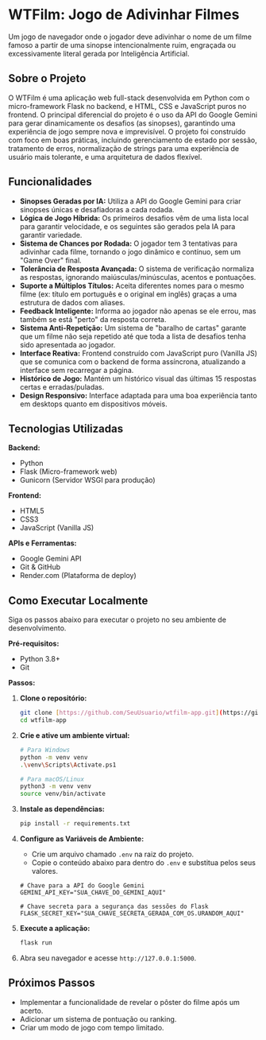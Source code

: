 # WTFilm: Jogo de Adivinhar Filmes

Um jogo de navegador onde o jogador deve adivinhar o nome de um filme famoso a partir de uma sinopse intencionalmente ruim, engraçada ou excessivamente literal gerada por Inteligência Artificial.

## Sobre o Projeto

O WTFilm é uma aplicação web full-stack desenvolvida em Python com o micro-framework Flask no backend, e HTML, CSS e JavaScript puros no frontend. O principal diferencial do projeto é o uso da API do Google Gemini para gerar dinamicamente os desafios (as sinopses), garantindo uma experiência de jogo sempre nova e imprevisível. O projeto foi construído com foco em boas práticas, incluindo gerenciamento de estado por sessão, tratamento de erros, normalização de strings para uma experiência de usuário mais tolerante, e uma arquitetura de dados flexível.

## Funcionalidades

* **Sinopses Geradas por IA:** Utiliza a API do Google Gemini para criar sinopses únicas e desafiadoras a cada rodada.
* **Lógica de Jogo Híbrida:** Os primeiros desafios vêm de uma lista local para garantir velocidade, e os seguintes são gerados pela IA para garantir variedade.
* **Sistema de Chances por Rodada:** O jogador tem 3 tentativas para adivinhar cada filme, tornando o jogo dinâmico e contínuo, sem um "Game Over" final.
* **Tolerância de Resposta Avançada:** O sistema de verificação normaliza as respostas, ignorando maiúsculas/minúsculas, acentos e pontuações.
* **Suporte a Múltiplos Títulos:** Aceita diferentes nomes para o mesmo filme (ex: título em português e o original em inglês) graças a uma estrutura de dados com aliases.
* **Feedback Inteligente:** Informa ao jogador não apenas se ele errou, mas também se está "perto" da resposta correta.
* **Sistema Anti-Repetição:** Um sistema de "baralho de cartas" garante que um filme não seja repetido até que toda a lista de desafios tenha sido apresentada ao jogador.
* **Interface Reativa:** Frontend construído com JavaScript puro (Vanilla JS) que se comunica com o backend de forma assíncrona, atualizando a interface sem recarregar a página.
* **Histórico de Jogo:** Mantém um histórico visual das últimas 15 respostas certas e erradas/puladas.
* **Design Responsivo:** Interface adaptada para uma boa experiência tanto em desktops quanto em dispositivos móveis.

## Tecnologias Utilizadas

**Backend:**
* Python
* Flask (Micro-framework web)
* Gunicorn (Servidor WSGI para produção)

**Frontend:**
* HTML5
* CSS3
* JavaScript (Vanilla JS)

**APIs e Ferramentas:**
* Google Gemini API
* Git & GitHub
* Render.com (Plataforma de deploy)

## Como Executar Localmente

Siga os passos abaixo para executar o projeto no seu ambiente de desenvolvimento.

**Pré-requisitos:**
* Python 3.8+
* Git

**Passos:**

1.  **Clone o repositório:**
    ```bash
    git clone [https://github.com/SeuUsuario/wtfilm-app.git](https://github.com/SeuUsuario/wtfilm-app.git)
    cd wtfilm-app
    ```

2.  **Crie e ative um ambiente virtual:**
    ```bash
    # Para Windows
    python -m venv venv
    .\venv\Scripts\Activate.ps1

    # Para macOS/Linux
    python3 -m venv venv
    source venv/bin/activate
    ```

3.  **Instale as dependências:**
    ```bash
    pip install -r requirements.txt
    ```

4.  **Configure as Variáveis de Ambiente:**
    * Crie um arquivo chamado `.env` na raiz do projeto.
    * Copie o conteúdo abaixo para dentro do `.env` e substitua pelos seus valores.
    ```
    # Chave para a API do Google Gemini
    GEMINI_API_KEY="SUA_CHAVE_DO_GEMINI_AQUI"

    # Chave secreta para a segurança das sessões do Flask
    FLASK_SECRET_KEY="SUA_CHAVE_SECRETA_GERADA_COM_OS.URANDOM_AQUI"
    ```

5.  **Execute a aplicação:**
    ```bash
    flask run
    ```

6.  Abra seu navegador e acesse `http://127.0.0.1:5000`.

## Próximos Passos

* Implementar a funcionalidade de revelar o pôster do filme após um acerto.
* Adicionar um sistema de pontuação ou ranking.
* Criar um modo de jogo com tempo limitado.